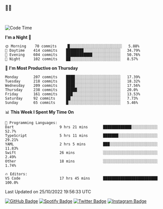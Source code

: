 ### 🤙🍺

<!-- <a href="https://github-readme-stats.vercel.app/api?username=hzak2xx&count_private=true&show_icons=true&theme=dracula">
  <img align="center" src="https://github-readme-stats.vercel.app/api?username=hzak2xx&count_private=true&show_icons=true&theme=dracula" />
</a>
</br> -->
</br>

<!--START_SECTION:waka-->
![Code Time](http://img.shields.io/badge/Code%20Time-1%2C957%20hrs%2057%20mins-blue)

**I'm a Night 🦉** 

```text
🌞 Morning    70 commits     █░░░░░░░░░░░░░░░░░░░░░░░░   5.88% 
🌆 Daytime    414 commits    ████████░░░░░░░░░░░░░░░░░   34.79% 
🌃 Evening    604 commits    ████████████░░░░░░░░░░░░░   50.76% 
🌙 Night      102 commits    ██░░░░░░░░░░░░░░░░░░░░░░░   8.57%

```
📅 **I'm Most Productive on Thursday** 

```text
Monday       207 commits    ████░░░░░░░░░░░░░░░░░░░░░   17.39% 
Tuesday      218 commits    ████░░░░░░░░░░░░░░░░░░░░░   18.32% 
Wednesday    209 commits    ████░░░░░░░░░░░░░░░░░░░░░   17.56% 
Thursday     238 commits    █████░░░░░░░░░░░░░░░░░░░░   20.0% 
Friday       161 commits    ███░░░░░░░░░░░░░░░░░░░░░░   13.53% 
Saturday     92 commits     ██░░░░░░░░░░░░░░░░░░░░░░░   7.73% 
Sunday       65 commits     █░░░░░░░░░░░░░░░░░░░░░░░░   5.46%

```


📊 **This Week I Spent My Time On** 

```text
💬 Programming Languages: 
Dart                     9 hrs 21 mins       █████████████░░░░░░░░░░░░   52.7% 
TypeScript               5 hrs 11 mins       ███████░░░░░░░░░░░░░░░░░░   29.21% 
YAML                     2 hrs 5 mins        ███░░░░░░░░░░░░░░░░░░░░░░   11.83% 
Swift                    26 mins             ░░░░░░░░░░░░░░░░░░░░░░░░░   2.49% 
Other                    18 mins             ░░░░░░░░░░░░░░░░░░░░░░░░░   1.74%

🔥 Editors: 
VS Code                  17 hrs 45 mins      █████████████████████████   100.0%

```


 Last Updated on 25/10/2022 19:56:33 UTC
<!--END_SECTION:waka-->

[![GitHub Badge](https://img.shields.io/badge/GitHub-100000?style=for-the-badge&logo=github&logoColor=white)](https://github.com/hzak2xx)
[![Spotify Badge](https://img.shields.io/badge/Spotify-1ED760?&style=for-the-badge&logo=spotify&logoColor=white)](https://open.spotify.com/user/uf90s6sbbh75a1mt44clkhkvf)
[![Twitter Badge](https://img.shields.io/badge/Twitter-1DA1F2?style=for-the-badge&logo=twitter&logoColor=white)](https://twitter.com/hzak2xx)
[![Instagram Badge](https://img.shields.io/badge/Instagram-E4405F?style=for-the-badge&logo=instagram&logoColor=white)](https://www.instagram.com/hzak2xx/)

